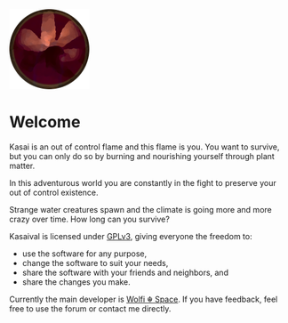 <img src="/resources/icon.png"/>

# Welcome

Kasai is an out of control flame and this flame is you.
You want to survive, but you can only do so by burning and nourishing yourself through plant matter.

In this adventurous world you are constantly in the fight to preserve your out of control existence.

Strange water creatures spawn and the climate is going more and more crazy over time.
How long can you survive?


Kasaival is licensed under [GPLv3](LICENSE), giving everyone the freedom to:

* use the software for any purpose,
* change the software to suit your needs,
* share the software with your friends and neighbors, and
* share the changes you make.

Currently the main developer is <a href="https://wolfi.space" target="_blank">Wolfi ☬ Space</a>. If you have feedback, feel free to use the forum or contact me directly.
